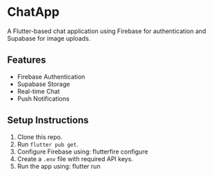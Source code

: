 # ChatApp

A Flutter-based chat application using Firebase for authentication and Supabase for image uploads.

## Features

- Firebase Authentication
- Supabase Storage
- Real-time Chat
- Push Notifications

## Setup Instructions

1. Clone this repo.
2. Run `flutter pub get`.
3. Configure Firebase using: flutterfire configure
4. Create a `.env` file with required API keys.
5. Run the app using: flutter run



